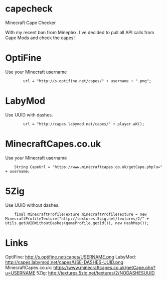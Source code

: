 # capecheck
Minecraft Cape Checker

With my recent ban from Mineplex. I've decided to pull all API calls from Cape Mods and check the capes!

# OptiFine
Use your Minecraft username
```
        url = "http://s.optifine.net/capes/" + username + ".png";
```

# LabyMod
Use UUID with dashes.
```
        url = "http://capes.labymod.net/capes/" + player.aK();
```

# MinecraftCapes.co.uk
Use your Minecraft username
```
    String CapeUrl = "https://www.minecraftcapes.co.uk/getCape.php?u=" + username;
```


# 5Zig
Use UUID without dashes.
```
    final MinecraftProfileTexture minecraftProfileTexture = new MinecraftProfileTexture("http://textures.5zig.net/textures/2/" + Utils.getUUIDWithoutDashes(gameProfile.getId()), new HashMap());
```

# Links
OptiFine: http://s.optifine.net/capes/USERNAME.png
LabyMod: http://capes.labymod.net/capes/USE-DASHES-UUID.png
MinecraftCapes.co.uk: https://www.minecraftcapes.co.uk/getCape.php?u=USERNAME
5Zig: http://textures.5zig.net/textures/2/NODASHESUUID

